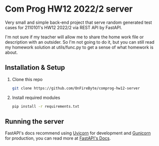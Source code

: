 # Com Prog HW12 2022/2 server

Very small and simple back-end project that serve random generated test cases for 2110101's HW12 2022/2 via REST API by FastAPI.

I'm not sure if my teacher will allow me to share the home work file or description with an outsider. So I'm not going to do it, but you can still read my homework solution at utils/func.py to get a sense of what homework is about.

## Installation & Setup

1. Clone this repo
    ```bash
    git clone https://github.com/OnFireByte/comprog-hw12-server
    ```
2. Install required modules
    ```bash
    pip install -r requirements.txt
    ```

## Running the server

FastAPI's docs recommend using [Uvicorn](https://www.uvicorn.org/) for development and [Gunicorn](https://gunicorn.org/) for production, you can read more at [FastAPI's Docs](https://fastapi.tiangolo.com/deployment/manually/).
